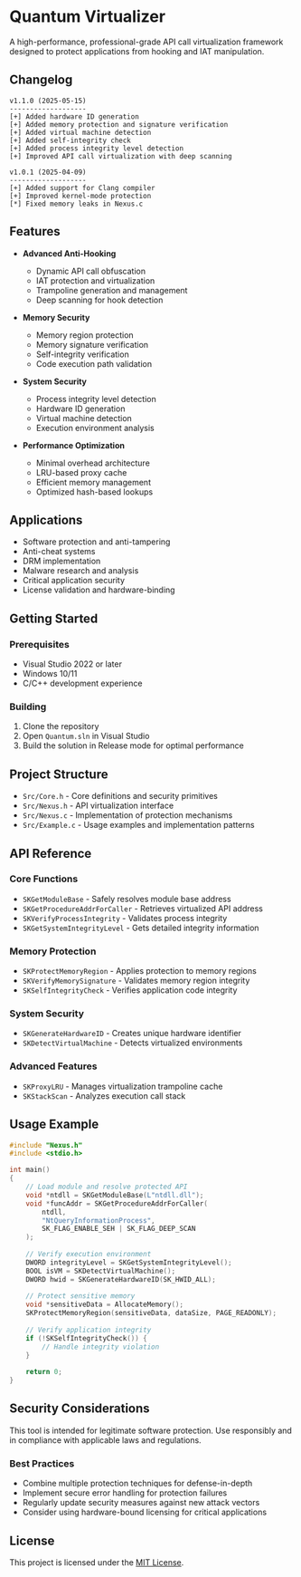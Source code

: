 # Quantum Virtualizer

A high-performance, professional-grade API call virtualization framework designed to protect applications from hooking and IAT manipulation.

## Changelog

```
v1.1.0 (2025-05-15)
-------------------
[+] Added hardware ID generation
[+] Added memory protection and signature verification
[+] Added virtual machine detection
[+] Added self-integrity check
[+] Added process integrity level detection
[+] Improved API call virtualization with deep scanning

v1.0.1 (2025-04-09)
-------------------
[+] Added support for Clang compiler
[+] Improved kernel-mode protection
[*] Fixed memory leaks in Nexus.c
```

## Features

- **Advanced Anti-Hooking**
  - Dynamic API call obfuscation
  - IAT protection and virtualization
  - Trampoline generation and management
  - Deep scanning for hook detection

- **Memory Security**
  - Memory region protection
  - Memory signature verification
  - Self-integrity verification
  - Code execution path validation

- **System Security**
  - Process integrity level detection
  - Hardware ID generation
  - Virtual machine detection
  - Execution environment analysis

- **Performance Optimization**
  - Minimal overhead architecture
  - LRU-based proxy cache
  - Efficient memory management
  - Optimized hash-based lookups

## Applications

- Software protection and anti-tampering
- Anti-cheat systems
- DRM implementation
- Malware research and analysis
- Critical application security
- License validation and hardware-binding

## Getting Started

### Prerequisites

- Visual Studio 2022 or later
- Windows 10/11
- C/C++ development experience

### Building

1. Clone the repository
2. Open `Quantum.sln` in Visual Studio
3. Build the solution in Release mode for optimal performance

## Project Structure

- `Src/Core.h` - Core definitions and security primitives
- `Src/Nexus.h` - API virtualization interface
- `Src/Nexus.c` - Implementation of protection mechanisms
- `Src/Example.c` - Usage examples and implementation patterns

## API Reference

### Core Functions

- `SKGetModuleBase` - Safely resolves module base address
- `SKGetProcedureAddrForCaller` - Retrieves virtualized API address
- `SKVerifyProcessIntegrity` - Validates process integrity
- `SKGetSystemIntegrityLevel` - Gets detailed integrity information

### Memory Protection

- `SKProtectMemoryRegion` - Applies protection to memory regions
- `SKVerifyMemorySignature` - Validates memory region integrity
- `SKSelfIntegrityCheck` - Verifies application code integrity

### System Security

- `SKGenerateHardwareID` - Creates unique hardware identifier
- `SKDetectVirtualMachine` - Detects virtualized environments

### Advanced Features

- `SKProxyLRU` - Manages virtualization trampoline cache
- `SKStackScan` - Analyzes execution call stack

## Usage Example

```c
#include "Nexus.h"
#include <stdio.h>

int main()
{
    // Load module and resolve protected API
    void *ntdll = SKGetModuleBase(L"ntdll.dll");
    void *funcAddr = SKGetProcedureAddrForCaller(
        ntdll,
        "NtQueryInformationProcess",
        SK_FLAG_ENABLE_SEH | SK_FLAG_DEEP_SCAN
    );
    
    // Verify execution environment
    DWORD integrityLevel = SKGetSystemIntegrityLevel();
    BOOL isVM = SKDetectVirtualMachine();
    DWORD hwid = SKGenerateHardwareID(SK_HWID_ALL);
    
    // Protect sensitive memory
    void *sensitiveData = AllocateMemory();
    SKProtectMemoryRegion(sensitiveData, dataSize, PAGE_READONLY);
    
    // Verify application integrity
    if (!SKSelfIntegrityCheck()) {
        // Handle integrity violation
    }
    
    return 0;
}
```

## Security Considerations

This tool is intended for legitimate software protection. Use responsibly and in compliance with applicable laws and regulations.

### Best Practices

- Combine multiple protection techniques for defense-in-depth
- Implement secure error handling for protection failures
- Regularly update security measures against new attack vectors
- Consider using hardware-bound licensing for critical applications

## License

This project is licensed under the [MIT License](LICENSE).
